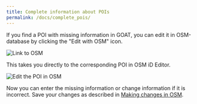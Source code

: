```yaml
---
title: Complete information about POIs
permalink: /docs/complete_pois/
---
```


If you find a POI with missing information in GOAT, you can edit it in OSM-database by clicking the "Edit with OSM" icon. 

<img class="img-responsive" src="../../img/OSM_POIs.png" alt="Link to OSM" title="Link to OSM">

This takes you directly to the corresponding POI in OSM iD Editor. 

<img class="img-responsive" src="../../img/OSM_edit_POI.png" alt="Edit the POI in OSM" title="Edit the POI in OSM">

Now you can enter the missing information or change information if it is incorrect. Save your changes as described in [Making changes in OSM](../osm_tutorial/).